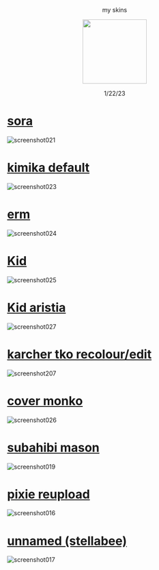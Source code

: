 <p align="center"> my skins
<p align="center">
<a href="https://osu.ppy.sh/users/21821366">
  <img src="https://a.ppy.sh/21821366?1669712909.jpeg"  
       width="150"
       height="150"></a>
<p align="center"> 1/22/23

# [sora](https://subahibi.s-ul.eu/jS5q4DwR)  
![screenshot021](https://user-images.githubusercontent.com/115696505/213930611-14398b87-ad51-46a1-b3cf-06493b5d791d.jpg)
 
# [kimika default](https://subahibi.s-ul.eu/cfUc5aqi)  
![screenshot023](https://user-images.githubusercontent.com/115696505/213930601-7730bee4-b887-44e5-bf3d-545e5b7aca1c.jpg)

# [erm](https://subahibi.s-ul.eu/zIneIjLJ)  
![screenshot024](https://user-images.githubusercontent.com/115696505/213930594-9fd57be1-5b05-4056-9d08-4d3307e7c99c.jpg)

# [Kid](https://subahibi.s-ul.eu/Whppsp3f)  
![screenshot025](https://user-images.githubusercontent.com/115696505/213930589-e63da1f2-cdca-4f81-97ad-744cce2416af.jpg)

# [Kid aristia](https://subahibi.s-ul.eu/Gu1WWXmi)  
![screenshot027](https://user-images.githubusercontent.com/115696505/214024143-f6bb637a-87ad-4632-a0fa-0d358b94b689.jpg)

# [karcher tko recolour/edit](https://subahibi.s-ul.eu/YVt9IM1d)
![screenshot207](https://user-images.githubusercontent.com/115696505/205911813-82eae1c0-3bc7-4434-bd87-a3aa411b5fa5.jpg)
  
# [cover monko](https://subahibi.s-ul.eu/xa9bZuAt) 
![screenshot026](https://user-images.githubusercontent.com/115696505/213930584-393cfd03-c00e-441c-bc18-9e1e2c756a38.jpg)

# [subahibi mason](https://subahibi.s-ul.eu/UIBFvPqk)
![screenshot019](https://user-images.githubusercontent.com/115696505/213930576-06707ac0-7b2c-431b-a434-757a4c59af76.jpg)

# [pixie reupload](https://subahibi.s-ul.eu/TEhz5i0x)
![screenshot016](https://user-images.githubusercontent.com/115696505/213930569-80185e0d-b362-4d50-b445-45fc9bbbf8b2.jpg)

# [unnamed (stellabee)](https://subahibi.s-ul.eu/AfrekAAT)
![screenshot017](https://user-images.githubusercontent.com/115696505/213930403-c45f1fd6-9038-488a-b5aa-8776ffcd86b3.jpg)
